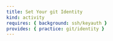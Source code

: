 ```yaml
---
title: Set Your git Identity
kind: activity
requires: { background: ssh/keyauth }
provides: { practice: git/identity }
---
```




